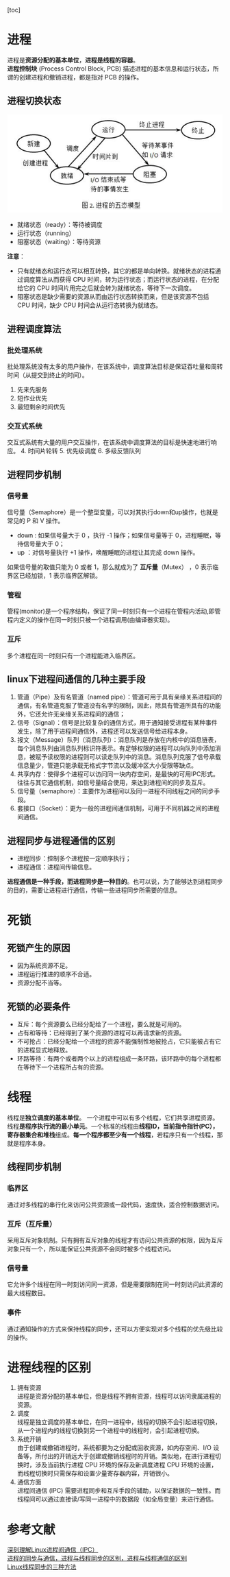 [toc]

# 进程
进程是**资源分配的基本单位**，**进程是线程的容器**。   
**进程控制块** (Process Control Block, PCB) 描述进程的基本信息和运行状态，所谓的创建进程和撤销进程，都是指对 PCB 的操作。   
## 进程切换状态
![进程状态](https://raw.githubusercontent.com/Andr-Robot/iMarkdownPhotos/master/Res/%E8%BF%9B%E7%A8%8B%E4%BA%94%E6%80%81.jpeg)   
- 就绪状态（ready）：等待被调度
- 运行状态（running）
- 阻塞状态（waiting）：等待资源

**注意**：
- 只有就绪态和运行态可以相互转换，其它的都是单向转换。就绪状态的进程通过调度算法从而获得 CPU 时间，转为运行状态；而运行状态的进程，在分配给它的 CPU 时间片用完之后就会转为就绪状态，等待下一次调度。
- 阻塞状态是缺少需要的资源从而由运行状态转换而来，但是该资源不包括 CPU 时间，缺少 CPU 时间会从运行态转换为就绪态。

## 进程调度算法
### 批处理系统
批处理系统没有太多的用户操作，在该系统中，调度算法目标是保证吞吐量和周转时间（从提交到终止的时间）。
1. 先来先服务
2. 短作业优先
3. 最短剩余时间优先

### 交互式系统
交互式系统有大量的用户交互操作，在该系统中调度算法的目标是快速地进行响应。
4. 时间片轮转
5. 优先级调度
6. 多级反馈队列

## 进程同步机制
### 信号量
信号量（Semaphore）是一个整型变量，可以对其执行down和up操作，也就是常见的 P 和 V 操作。
- down : 如果信号量大于 0 ，执行 -1 操作；如果信号量等于 0，进程睡眠，等待信号量大于 0；
- up ：对信号量执行 +1 操作，唤醒睡眠的进程让其完成 down 操作。

如果信号量的取值只能为 0 或者 1，那么就成为了 **互斥量**（Mutex） ，0 表示临界区已经加锁，1 表示临界区解锁。

### 管程
管程(monitor)是一个程序结构，保证了同一时刻只有一个进程在管程内活动,即管程内定义的操作在同一时刻只被一个进程调用(由编译器实现)。

### 互斥
多个进程在同一时刻只有一个进程能进入临界区。

## linux下进程间通信的几种主要手段
1. 管道（Pipe）及有名管道（named pipe）：管道可用于具有亲缘关系进程间的通信，有名管道克服了管道没有名字的限制，因此，除具有管道所具有的功能外，它还允许无亲缘关系进程间的通信；
2. 信号（Signal）：信号是比较复杂的通信方式，用于通知接受进程有某种事件发生，除了用于进程间通信外，进程还可以发送信号给进程本身。
3. 报文（Message）队列（消息队列）：消息队列是存放在内核中的消息链表，每个消息队列由消息队列标识符表示。有足够权限的进程可以向队列中添加消息，被赋予读权限的进程则可以读走队列中的消息。消息队列克服了信号承载信息量少，管道只能承载无格式字节流以及缓冲区大小受限等缺点。
4. 共享内存：使得多个进程可以访问同一块内存空间，是最快的可用IPC形式。往往与其它通信机制，如信号量结合使用，来达到进程间的同步及互斥。
5. 信号量（semaphore）：主要作为进程间以及同一进程不同线程之间的同步手段。
6. 套接口（Socket）：更为一般的进程间通信机制，可用于不同机器之间的进程间通信。

## 进程同步与进程通信的区别
- 进程同步：控制多个进程按一定顺序执行；
- 进程通信：进程间传输信息。

**进程通信是一种手段，而进程同步是一种目的**。也可以说，为了能够达到进程同步的目的，需要让进程进行通信，传输一些进程同步所需要的信息。

# 死锁
## 死锁产生的原因
- 因为系统资源不足。
- 进程运行推进的顺序不合适。
- 资源分配不当等。

## 死锁的必要条件
- 互斥：每个资源要么已经分配给了一个进程，要么就是可用的。
- 占有和等待：已经得到了某个资源的进程可以再请求新的资源。
- 不可抢占：已经分配给一个进程的资源不能强制性地被抢占，它只能被占有它的进程显式地释放。
- 环路等待：有两个或者两个以上的进程组成一条环路，该环路中的每个进程都在等待下一个进程所占有的资源。

# 线程
线程是**独立调度的基本单位**。
一个进程中可以有多个线程，它们共享进程资源。线程**是程序执行流的最小单元**。一个标准的线程由**线程ID，当前指令指针(PC），寄存器集合和堆栈**组成。**每一个程序都至少有一个线程**，若程序只有一个线程，那就是程序本身。   

## 线程同步机制
### 临界区
通过对多线程的串行化来访问公共资源或一段代码，速度快，适合控制数据访问。

### 互斥（互斥量）
采用互斥对象机制。只有拥有互斥对象的线程才有访问公共资源的权限，因为互斥对象只有一个，所以能保证公共资源不会同时被多个线程访问。

### 信号量
它允许多个线程在同一时刻访问同一资源，但是需要限制在同一时刻访问此资源的最大线程数目。

### 事件
通过通知操作的方式来保持线程的同步，还可以方便实现对多个线程的优先级比较的操作。

# 进程线程的区别
1. 拥有资源   
进程是资源分配的基本单位，但是线程不拥有资源，线程可以访问隶属进程的资源。
2. 调度   
线程是独立调度的基本单位，在同一进程中，线程的切换不会引起进程切换，从一个进程内的线程切换到另一个进程中的线程时，会引起进程切换。
3. 系统开销   
由于创建或撤销进程时，系统都要为之分配或回收资源，如内存空间、I/O 设备等，所付出的开销远大于创建或撤销线程时的开销。类似地，在进行进程切换时，涉及当前执行进程 CPU 环境的保存及新调度进程 CPU 环境的设置，而线程切换时只需保存和设置少量寄存器内容，开销很小。
4. 通信方面    
进程间通信 (IPC) 需要进程同步和互斥手段的辅助，以保证数据的一致性。而线程间可以通过直接读/写同一进程中的数据段（如全局变量）来进行通信。

# 参考文献
[深刻理解Linux进程间通信（IPC）](https://www.ibm.com/developerworks/cn/linux/l-ipc/index.html)   
[进程的同步与通信，进程与线程同步的区别，进程与线程通信的区别](https://www.cnblogs.com/youngforever/p/3250270.html)   
[Linux线程同步的三种方法](https://blog.csdn.net/Shannon_ying/article/details/51280623)